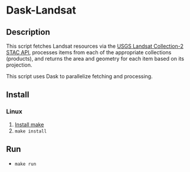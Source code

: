 # Dask-Landsat 

## Description

This script fetches Landsat resources via the [USGS Landsat Collection-2 STAC API](https://landsatlook.usgs.gov/stac-server/), processes items from each of the appropriate collections (products), and returns the area and geometry for each item based on its projection.

This script uses Dask to parallelize fetching and processing.

## Install 

### Linux
1. [Install make](https://www.gnu.org/software/make/)
2. `make install`

## Run
- `make run`
